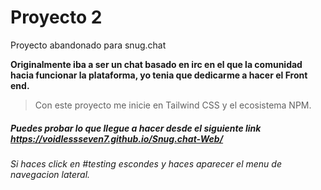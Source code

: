 # Proyecto 2
Proyecto abandonado para snug.chat

**Originalmente iba a ser un chat basado en irc en el que la comunidad hacia funcionar la plataforma, yo tenia que dedicarme a hacer el Front end.**

> Con este proyecto me inicie en Tailwind CSS y el ecosistema NPM.

##### Puedes probar lo que llegue a hacer desde el siguiente link https://voidlessseven7.github.io/Snug.chat-Web/

###### Si haces click en #testing escondes y haces aparecer el menu de navegacion lateral.

